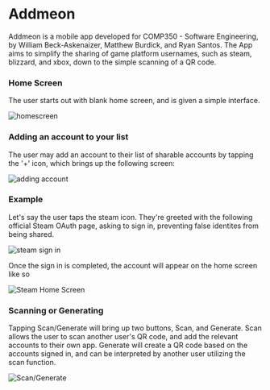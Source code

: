 # Addmeon

Addmeon is a mobile app developed for COMP350 - Software Engineering, by William Beck-Askenaizer, Matthew Burdick, and Ryan Santos. 
The App aims to simplify the sharing of game platform usernames, such as steam, blizzard, and xbox, down to the simple scanning of a QR code.

### Home Screen

The user starts out with blank home screen, and is given a simple interface. 

![homescreen](https://github.com/williambeckaskenaizer/addmeon/blob/master/images/capture.png)

### Adding an account to your list

The user may add an account to their list of sharable accounts by tapping the '+' icon, which brings up the following screen:

![adding account](https://github.com/williambeckaskenaizer/addmeon/blob/master/images/addaccount.png)

### Example

Let's say the user taps the steam icon. They're greeted with the following official Steam OAuth page, asking to sign in, preventing false identites from being shared.

![steam sign in](https://github.com/williambeckaskenaizer/addmeon/images/steamsignin.png)

Once the sign in is completed, the account will appear on the home screen like so

![Steam Home Screen](https://github.com/williambeckaskenaizer/addmeon/blob/master/images/homescreensteam.png)


### Scanning or Generating

Tapping Scan/Generate will bring up two buttons, Scan, and Generate. Scan allows the user to scan another user's QR code, and add the relevant accounts to their own app.
Generate will create a QR code based on the accounts signed in, and can be interpreted by another user utilizing the scan function.

![Scan/Generate](https://github.com/williambeckaskenaizer/addmeon/blob/master/images/scan-generate.png)